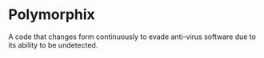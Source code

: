 # Polymorphix
A code that changes form continuously to evade anti-virus software due to its ability to be undetected.

